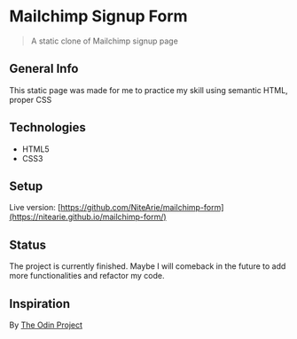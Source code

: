 # Mailchimp Signup Form

> A static clone of Mailchimp signup page

## General Info 

This static page was made for me to practice my skill using semantic HTML, proper CSS

## Technologies

* HTML5
* CSS3

## Setup

Live version: [https://github.com/NiteArie/mailchimp-form](https://nitearie.github.io/mailchimp-form/)


## Status

The project is currently finished. Maybe I will comeback in the future to add more functionalities and refactor my code.

## Inspiration

By [The Odin Project](https://www.theodinproject.com/)